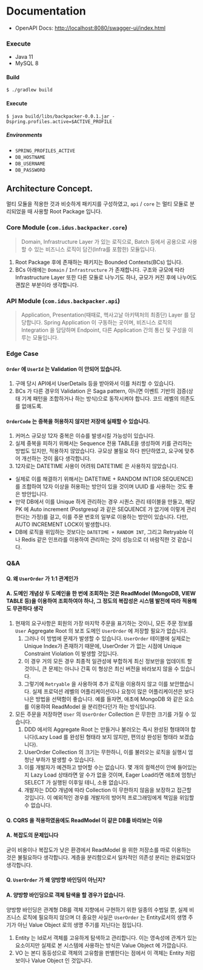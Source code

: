 # Documentation
- OpenAPI Docs: [http://localhost:8080/swagger-ui/index.html](http://localhost:8080/swagger-ui/index.html)

### Execute
- Java 11
- MySQL 8

#### Build
```shell
$ ./gradlew build
```

#### Execute
```shell
$ java build/libs/backpacker-0.0.1.jar -Dspring.profiles.active=$ACTIVE_PROFILE 
```
##### Environments
- `SPRING_PROFILES_ACTIVE`
- `DB_HOSTNAME`
- `DB_USERNAME`
- `DB_PASSWORD`

## Architecture Concept.
멀티 모듈을 적용한 것과 비슷하게 패키지를 구성하였고, `api` / `core` 는 멀티 모듈로 분리되었을 때 사용할 Root Package 입니다.

### Core Module (`com.idus.backpacker.core`)
> Domain, Infrastructure Layer 가 있는 로직으로, Batch 등에서 공용으로 사용할 수 있는 비즈니스 로직이 담긴(Infra를 포함한) 모듈입니다.

1. Root Package 후에 존재하는 패키지는 Bounded Contexts(BCs) 입니다.
2. BCs 아래에는 `Domain` / `Infrastructure` 가 존재합니다. 구조와 규모에 따라 Infrastructure Layer 또한 다른 모듈로 나누기도 하나, 규모가 커진 후에 나누어도 괜찮은 부분이라 생각합니다.

### API Module (`com.idus.backpacker.api`)
> Application, Presentation(때때로, 헥사고날 아키텍처의 최종단) Layer 를 담당합니다. Spring Application 이 구동하는 곳이며, 비즈니스 로직의 Integration 을 담당하며 Endpoint, 다른 Application 간의 통신 및 구성을 이루는 모듈입니다.


### Edge Case
#### `Order` 에 `UserId` 는 Validation 이 안되어 있습니다.
1. 구매 당시 API에서 UserDetails 등을 받아와서 이를 처리할 수 있습니다.
2. BCs 가 다른 경우의 Validation 은 Saga pattern, 아니면 이벤트 기반의 검증(상태 기계 패턴을 조합하거나 하는 방식)으로 동작시켜야 합니다. 코드 레벨의 의존도를 없애도록.

#### `OrderCode` 는 중복을 허용하지 않지만 저장에 실패할 수 있습니다.
1. 커머스 규모상 12자 중복은 이슈를 발생시킬 가능성이 있습니다.
2. 실제 중복을 피하기 위해서는 Sequence 전용 TABLE을 생성하여 키를 관리하는 방법도 있지만, 적용하지 않았습니다. 규모상 불필요 하다 판단하였고, 요구에 맞추어 개선하는 것이 옳다 생각합니다.
3. 12자로는 DATETIME 사용이 어려워 DATETIME 은 사용하지 않았습니다.

- 실제로 이를 해결하기 위해서는 DATETIME + RANDOM INT(OR SEQUENCE) 를 조합하여 12자 이상을 허용하는 방안이 있을 것이며 UUID 를 사용하는 것도 좋은 방안입니다.
- 만약 DB에서 이를 Unique 하게 관리하는 경우 시퀀스 관리 테이블을 만들고, 해당 PK 에 Auto increment (Postgresql 과 같은 SEQUENCE 가 없기에 이렇게 관리한다는 가정)를 걸고, 이를 주문 번호의 일부로 이용하는 방안이 있습니다. 다만, AUTO INCREMENT LOCK이 발생합니다.
- DB에 로직을 위임하는 것보다는 `DATETIME + RANDOM INT`, 그리고 Retryable 이나 Redis 같은 인프라를 이용하여 관리하는 것이 성능으로 더 바람직한 것 같습니다.

### Q&A
#### Q. 왜 `UserOrder` 가 1:1 관계인가
#### A. 도메인 개념상 두 도메인을 한 번에 조회하는 것은 ReadModel (MongoDB, VIEW TABLE 등)을 이용하여 조회하여야 하나, 그 정도의 복잡성은 시스템 발전에 따라 적용해도 무관하다 생각
1. 현재의 요구사항은 회원의 가장 마지막 주문을 표기하는 것이니, 모든 주문 정보를 `User` Aggregate Root 의 보조 도메인 `UserOrder` 에 저장할 필요가 없습니다.
   1. 그러나 이 방법에 문제가 발생할 수 있습니다. `UserOrder` 테이블에 실제로는 Unique Index가 존재하기 때문에, UserOrder 가 없는 시점에 Unique Constraint Violation 이 발생할 것입니다.
   2. 이 경우 거의 모든 경우 최종적 일관성에 부합하게 최신 정보만을 업데이트 할 것이니, 큰 문제는 아니나 간혹 이 형상은 최신 버전을 바라보지 않을 수 있습니다.
   3. 그렇기에 `Retryable` 을 사용하여 추가 로직을 이용하지 않고 이를 보안했습니다. 실제 프로덕션 레벨의 어플리케이션이나 요청이 많은 어플리케이션은 보다 나은 방법을 선택함이 좋습니다. 예를 들자면, 애초에 MongoDB 와 같은 요소를 이용하여 ReadModel 을 분리한다던가 하는 방식입니다.
2. 모든 주문을 저장하면 `User` 의 `UserOrder` Collection 은 무한한 크기를 가질 수 있습니다.
   1. DDD 에서의 Aggregate Root 는 만들거나 불러오는 즉시 완성된 형태여야 합니다(Lazy Load 를 완성된 형태라 보지 않지만, 편의상 완성된 형태라 보겠습니다).
   2. UserOrder Collection 의 크기는 무한하니, 이를 불러오는 로직을 실행시 엄청난 부하가 발생할 수 있습니다.
   3. 이를 개발자가 예견하고 방어할 수는 없습니다. 몇 개의 컬렉션이 안에 들어있는지 Lazy Load 상태라면 알 수가 없을 것이며, Eager Load라면 애초에 엄청난 SELECT 가 실행된 이후일 테니, 소용 없습니다.
   4. 개발자는 DDD 개념에 따라 Collection 이 무한하지 않음을 보장하고 접근할 것입니다. 이 예외적인 경우를 개발자의 방어적 프로그래밍에게 책임을 위임할 수 없습니다.

#### Q. CQRS 을 적용하였음에도 ReadModel 이 같은 DB를 바라보는 이유
#### A. 복잡도의 문제입니다
굳이 비용이나 복잡도가 낮은 환경에서 ReadModel 을 위한 저장소를 따로 이용하는 것은 불필요하다 생각합니다. 계층을 분리함으로서 일차적인 의존성 분리는 완료되었다 생각합니다.

#### Q. `UserOrder` 가 왜 양방향 바인딩이 아닌지?
#### A. 양방향 바인딩으로 객체 탐색을 할 경우가 없습니다.
양방향 바인딩은 관계형 DB를 객체 지향에서 구현하기 위한 일종의 수법일 뿐, 실제 비즈니스 로직에 필요하지 않으며 더 중요한 사실은 `UserOrder` 는 Entity로서의 생명 주기가 아닌 Value Object 로의 생명 주기를 지닌다는 점입니다.

1. Entity 는 Id로서 객체를 고유하게 탐색하고 관리합니다. 이는 영속성에 관계가 있는 요소이지만 실제로 본 시스템에 사용하는 방식은 Value Object 에 가깝습니다.
2. VO 는 본디 동등성으로 객체의 고유함을 판별한다는 점에서 이 객체는 Entity 처럼 보이나 Value Object 인 것입니다.
